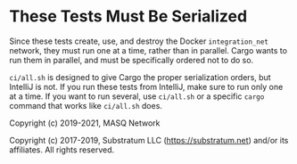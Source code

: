 # These Tests Must Be Serialized

Since these tests create, use, and destroy the Docker `integration_net` network,
they must run one at a time, rather than in parallel.  Cargo wants to run them
in parallel, and must be specifically ordered not to do so.

`ci/all.sh` is designed to give Cargo the proper serialization orders, but
IntelliJ is not. If you run these tests from IntelliJ, make sure to run only
one at a time. If you want to run several, use `ci/all.sh` or a specific 
`cargo` command that works like `ci/all.sh` does.

Copyright (c) 2019-2021, MASQ Network

Copyright (c) 2017-2019, Substratum LLC (https://substratum.net) and/or its affiliates. All rights reserved.
